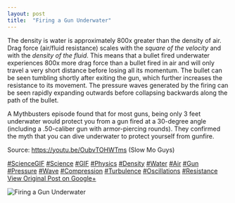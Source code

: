 ```yaml
---
layout: post
title:  "Firing a Gun Underwater"
---
```


The density is water is approximately 800x greater than the density of air. Drag force (air/fluid resistance) scales with the _square of the velocity_ and with the _density of the fluid_. This means that a bullet fired underwater experiences 800x more drag force than a bullet fired in air and will only travel a very short distance before losing all its momentum. The bullet can be seen tumbling shortly after exiting the gun, which further increases the resistance to its movement. The pressure waves generated by the firing can be seen rapidly expanding outwards before collapsing backwards along the path of the bullet.  
  
A Mythbusters episode found that for most guns, being only 3 feet underwater would protect you from a gun fired at a 30-degree angle (including a .50-caliber gun with armor-piercing rounds). They confirmed the myth that you can dive underwater to protect yourself from gunfire.  
  
Source: <https://youtu.be/OubvTOHWTms> (Slow Mo Guys)  
  
[#ScienceGIF](https://plus.google.com/s/%23ScienceGIF/posts) [#Science](https://plus.google.com/s/%23Science/posts) [#GIF](https://plus.google.com/s/%23GIF/posts) [#Physics](https://plus.google.com/s/%23Physics/posts) [#Density](https://plus.google.com/s/%23Density/posts) [#Water](https://plus.google.com/s/%23Water/posts) [#Air](https://plus.google.com/s/%23Air/posts) [#Gun](https://plus.google.com/s/%23Gun/posts) [#Pressure](https://plus.google.com/s/%23Pressure/posts) [#Wave](https://plus.google.com/s/%23Wave/posts) [#Compression](https://plus.google.com/s/%23Compression/posts) [#Turbulence](https://plus.google.com/s/%23Turbulence/posts) [#Oscillations](https://plus.google.com/s/%23Oscillations/posts) [#Resistance](https://plus.google.com/s/%23Resistance/posts)
[View Original Post on Google+](https://plus.google.com/+ColinSullender/posts/MpESD3obtda)

![Firing a Gun Underwater](https://i.imgur.com/arqEDsJ.gif)
